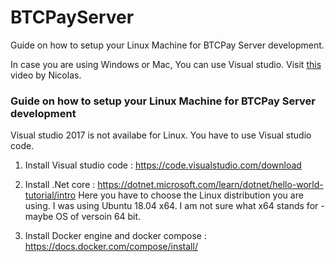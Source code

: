 # BTCPayServer 

Guide on how to setup your Linux Machine for BTCPay Server development.

In case you are using Windows or Mac, You can use Visual studio. Visit [this](https://www.youtube.com/watch?v=ZePbMPSIvHM&feature=youtu.be) video by Nicolas.

### Guide on how to setup your Linux Machine for BTCPay Server development

Visual studio 2017 is not availabe for Linux. You have to use Visual studio code. 

1) Install Visual studio code : https://code.visualstudio.com/download

2) Install .Net core : https://dotnet.microsoft.com/learn/dotnet/hello-world-tutorial/intro Here you have to choose the Linux distribution you are using. I was using Ubuntu 18.04 x64. I am not sure what x64 stands for - maybe OS of versoin 64 bit.

3) Install Docker engine and  docker compose  : https://docs.docker.com/compose/install/ 
